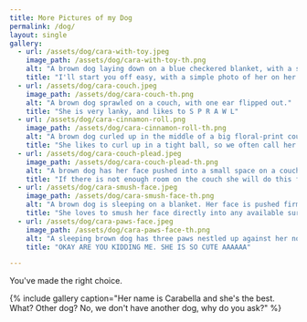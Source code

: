 ```yaml
---
title: More Pictures of my Dog
permalink: /dog/
layout: single
gallery:
  - url: /assets/dog/cara-with-toy.jpeg
    image_path: /assets/dog/cara-with-toy-th.png
    alt: "A brown dog laying down on a blue checkered blanket, with a stuffed toy hedgehog in her paws."
    title: "I'll start you off easy, with a simple photo of her on her bed with a toy."
  - url: /assets/dog/cara-couch.jpeg
    image_path: /assets/dog/cara-couch-th.png
    alt: "A brown dog sprawled on a couch, with one ear flipped out."
    title: "She is very lanky, and likes to S P R A W L"
  - url: /assets/dog/cara-cinnamon-roll.png
    image_path: /assets/dog/cara-cinnamon-roll-th.png
    alt: "A brown dog curled up in the middle of a big floral-print couch, looking up at the viewer."
    title: "She likes to curl up in a tight ball, so we often call her a cinnamon roll"
  - url: /assets/dog/cara-couch-plead.jpeg
    image_path: /assets/dog/cara-couch-plead-th.png
    alt: "A brown dog has her face pushed into a small space on a couch, in between the viewer and the arm of the couch. She is clearly trying to shove her way onto the couch."
    title: "If there is not enough room on the couch she will do this for as long as it takes until I let her up"
  - url: /assets/dog/cara-smush-face.jpeg
    image_path: /assets/dog/cara-smush-face-th.png
    alt: "A brown dog is sleeping on a blanket. Her face is pushed firmly into folds of the blanket, causing a smashed-face appearance."
    title: "She loves to smush her face directly into any available surface while sleeping"
  - url: /assets/dog/cara-paws-face.jpeg
    image_path: /assets/dog/cara-paws-face-th.png
    alt: "A sleeping brown dog has three paws nestled up against her nose."
    title: "OKAY ARE YOU KIDDING ME. SHE IS SO CUTE AAAAAA"

---
```


You've made the right choice.

{% include gallery caption="Her name is Carabella and she's the best. What? Other dog? No, we don't have another dog, why do you ask?" %}
